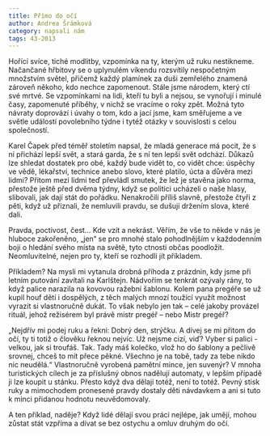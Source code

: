 ```yaml
---
title: Přímo do očí
author: Andrea Šrámková
category: napsali nám
tags: 43-2013
---
```


Hořící svíce, tiché modlitby, vzpomínka na ty, kterým už ruku nestikneme. Načančané hřbitovy se o uplynulém víkendu rozsvítily nespočetným množstvím světel, přičemž každý plamínek za duši zemřelého znamená zároveň někoho, kdo nechce zapomenout. Stále jsme národem, který ctí své mrtvé. Se vzpomínkami na lidi, kteří tu byli a nejsou, se vynořují i minulé časy, zapomenuté příběhy, v nichž se vracíme o roky zpět. Možná tyto návraty doprovází i úvahy o tom, kdo a jací jsme, kam směřujeme a ve světle událostí povolebního týdne i tytéž otázky v souvislosti s celou společností. 

Karel Čapek před téměř stoletím napsal, že mladá generace má pocit, že s ní přichází lepší svět, a stará garda, že s ní ten lepší svět odchází. Důkazů lze shledat dostatek pro obé, každý bude vidět to, co vidět chce: úspěchy ve vědě, lékařství, technice anebo slovo, které platilo, úcta a důvěra mezi lidmi? Přitom mezi lidmi teď převládl smutek, že lež je stavěna jako norma, přestože ještě před dvěma týdny, když se politici ucházeli o naše hlasy, slibovali, jak dají stát do pořádku. Nenakročili příliš slavně, přestože čtyři z pěti, když už přiznali, že nemluvili pravdu, se dušují držením slova, které dali. 

Pravda, poctivost, čest… Kde vzít a nekrást. Věřím, že vše to někde v nás je hluboce zakořeněno, „jen“ se pro mnohé stalo pohodlnějším v každodenním boji o hledání svého místa na světě, tyto ctnosti občas poodložit. Neomluvitelné, nejen pro ty, kteří se rozhodli jít příkladem. 

Příkladem? Na mysli mi vytanula drobná příhoda z prázdnin, kdy jsme při letním putování zavítali na Karlštejn. Nádvořím se tenkrát ozývaly rány, to když palice narazila na kovovou ražební šablonu. Kolem pana pregéře se už kupil houf dětí i dospělých, z těch malých mnozí toužící využít možnost vyrazit si vlastnoručně dukát. To však nebylo jen tak – celé jakoby provázel rituál, jehož režisérem byl právě mistr pregéř – nebo Mistr pregéř? 

„Nejdřív mi podej ruku a řekni: Dobrý den, strýčku. A dívej se mi přitom do očí, ty ti totiž o člověku řeknou nejvíc. Už nejsme cizí, viď? Vyber si palici - velkou, jak si troufáš. Tak. Tady máš kolečko, vlož ho do šablony a pečlivě srovnej, chceš to mít přece pěkné. Všechno je na tobě, tady za tebe nikdo nic neudělá.“ Vlastnoručně vyrobená pamětní mince, jen suvenýr? V mnoha turistických cílech je za příslušný obnos nadělují automaty, v lepším případě ji lze koupit u stánku. Přesto když dva dělají totéž, není to totéž. Pevný stisk ruky a mimochodem pronesené pravdy dostaly děti návdavkem a ani si tuto k minci přidanou hodnotu neuvědomovaly. 

A ten příklad, naděje? Když lidé dělají svou práci nejlépe, jak umějí, mohou zůstat stát vzpříma a dívat se bez ostychu a omluv druhým do očí.
